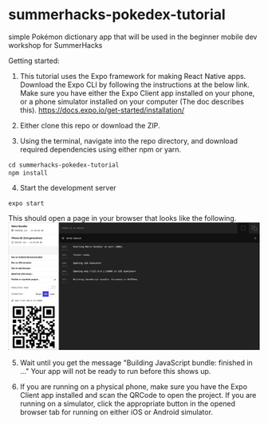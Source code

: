 # summerhacks-pokedex-tutorial
simple Pokémon dictionary app that will be used in the beginner mobile dev workshop for SummerHacks

Getting started:
1. This tutorial uses the Expo framework for making React Native apps. Download the Expo CLI by following the instructions at the below link. Make sure you have either the Expo Client app installed on your phone, or a phone simulator installed on your computer (The doc describes this).
https://docs.expo.io/get-started/installation/

2. Either clone this repo or download the ZIP.
3. Using the terminal, navigate into the repo directory, and download required dependencies using either npm or yarn.
```
cd summerhacks-pokedex-tutorial
npm install
```

4. Start the development server
```
expo start
```
This should open a page in your browser that looks like the following.
![Expo Screenshot](assets/screenshots/expo-screenshot.png)

5. Wait until you get the message "Building JavaScript bundle: finished in ..." Your app will not be ready to run before this shows up.

6. If you are running on a physical phone, make sure you have the Expo Client app installed and scan the QRCode to open the project. If you are running on a simulator, click the appropriate button in the opened browser tab for running on either iOS or Android simulator.
